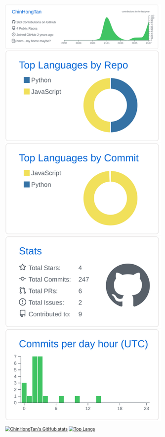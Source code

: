 
[![](https://raw.githubusercontent.com/ChinHongTan/ChinHongTan/master/profile-summary-card-output/github/0-profile-details.svg)](https://github.com/vn7n24fzkq/github-profile-summary-cards)
[![](https://raw.githubusercontent.com/ChinHongTan/ChinHongTan/master/profile-summary-card-output/github/1-repos-per-language.svg)](https://github.com/vn7n24fzkq/github-profile-summary-cards) [![](https://raw.githubusercontent.com/ChinHongTan/ChinHongTan/master/profile-summary-card-output/github/2-most-commit-language.svg)](https://github.com/vn7n24fzkq/github-profile-summary-cards)
[![](https://raw.githubusercontent.com/ChinHongTan/ChinHongTan/master/profile-summary-card-output/github/3-stats.svg)](https://github.com/vn7n24fzkq/github-profile-summary-cards) [![](https://raw.githubusercontent.com/ChinHongTan/ChinHongTan/master/profile-summary-card-output/github/4-productive-time.svg)](https://github.com/vn7n24fzkq/github-profile-summary-cards)


[![ChinHongTan's GitHub stats](https://github-readme-stats.vercel.app/api?username=ChinHongTan&show_icons=true&title_color=00AEFF&icon_color=2DDE98&text_color=FFFFFF&bg_color=050F2C)](https://github.com/ChinHongTan)
[![Top Langs](https://github-readme-stats.vercel.app/api/top-langs/?username=ChinHongTan&show_icons=true&title_color=00AEFF&icon_color=2DDE98&text_color=FFFFFF&bg_color=050F2C)](https://github.com/ChinHongTan)

